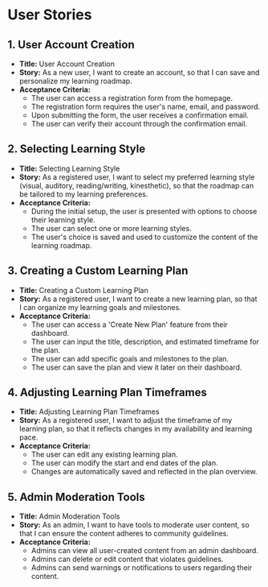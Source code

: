 # User Stories

## 1. User Account Creation

- **Title:** User Account Creation
- **Story:** As a new user, I want to create an account, so that I can save and personalize my learning roadmap.
- **Acceptance Criteria:**
  - The user can access a registration form from the homepage.
  - The registration form requires the user's name, email, and password.
  - Upon submitting the form, the user receives a confirmation email.
  - The user can verify their account through the confirmation email.

## 2. Selecting Learning Style

- **Title:** Selecting Learning Style
- **Story:** As a registered user, I want to select my preferred learning style (visual, auditory, reading/writing, kinesthetic), so that the roadmap can be tailored to my learning preferences.
- **Acceptance Criteria:**
  - During the initial setup, the user is presented with options to choose their learning style.
  - The user can select one or more learning styles.
  - The user's choice is saved and used to customize the content of the learning roadmap.

## 3. Creating a Custom Learning Plan

- **Title:** Creating a Custom Learning Plan
- **Story:** As a registered user, I want to create a new learning plan, so that I can organize my learning goals and milestones.
- **Acceptance Criteria:**
  - The user can access a 'Create New Plan' feature from their dashboard.
  - The user can input the title, description, and estimated timeframe for the plan.
  - The user can add specific goals and milestones to the plan.
  - The user can save the plan and view it later on their dashboard.

## 4. Adjusting Learning Plan Timeframes

- **Title:** Adjusting Learning Plan Timeframes
- **Story:** As a registered user, I want to adjust the timeframe of my learning plan, so that it reflects changes in my availability and learning pace.
- **Acceptance Criteria:**
  - The user can edit any existing learning plan.
  - The user can modify the start and end dates of the plan.
  - Changes are automatically saved and reflected in the plan overview.

## 5. Admin Moderation Tools

- **Title:** Admin Moderation Tools
- **Story:** As an admin, I want to have tools to moderate user content, so that I can ensure the content adheres to community guidelines.
- **Acceptance Criteria:**
  - Admins can view all user-created content from an admin dashboard.
  - Admins can delete or edit content that violates guidelines.
  - Admins can send warnings or notifications to users regarding their content.

